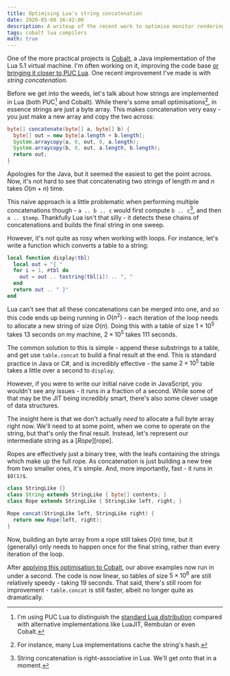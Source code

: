 ```yaml
---
title: Optimising Lua's string concatenation
date: 2020-05-08 16:42:00
description: A writeup of the recent work to optimise monitor rendering.
tags: cobalt lua compilers
math: true
---
```


One of the more practical projects is [Cobalt], a Java implementation of the Lua 5.1 virtual machine. I'm often working
on it, improving the code base [or bringing it closer to PUC Lua][tweaking]. One recent improvement I've made is with
_string concatenation_.

Before we get into the weeds, let's talk about how strings are implemented in Lua (both PUC[^1] and Cobalt). While
there's some small optimisations[^2], in essence strings are just a byte array. This makes concatenation very easy - you
just make a new array and copy the two across:

```java
byte[] concatenate(byte[] a, byte[] b) {
  byte[] out = new byte[a.length + b.length];
  System.arraycopy(a, 0, out, 0, a.length);
  System.arraycopy(b, 0, out, a.length, b.length);
  return out;
}
```

Apologies for the Java, but it seemed the easiest to get the point across. Now, it's not hard to see that concatenating
two strings of length $m$ and $n$ takes $O(m + n)$ time. 

This naive approach is a little problematic when performing multiple concatenations though - `a .. b .. c` would first
compute `b .. c`[^3], and then `a .. $temp`. Thankfully Lua isn't that silly - it detects these chains of concatenations
and builds the final string in one sweep.

However, it's not quite as rosy when working with loops. For instance, let's write a function which converts a table to
a string:

```lua
local function display(tbl)
  local out = "{ "
  for i = 1, #tbl do
    out = out .. tostring(tbl[i]) .. ", "
  end
  return out .. " }"
end
```

Lua can't see that all these concatenations can be merged into one, and so this code ends up being running in $O(n^2)$ -
each iteration of the loop needs to allocate a new string of size $O(n)$. Doing this with a table of size $1 \times
10^5$ takes 13 seconds on my machine, $2 \times 10^5$ takes 111 seconds.

The common solution to this is simple - append these substrings to a table, and get use `table.concat` to build a final
result at the end. This is standard practice in Java or C#, and is incredibly effective - the same $2 \times 10^5$ table
takes a little over a second to `display`.

However, if you were to write our initial naive code in JavaScript, you wouldn't see any issues - it runs in a fraction
of a second. While some of that may be the JIT being incredibly smart, there's also some clever usage of data
structures.

The insight here is that we don't actually _need_ to allocate a full byte array right now. We'll need to at some point,
when we come to operate on the string, but that's only the final result. Instead, let's represent our intermediate
string as a [_Rope_][rope].

Ropes are effectively just a binary tree, with the leafs containing the strings which make up the full rope. As
concatenation is just building a new tree from two smaller ones, it's simple. And, more importantly, fast - it runs in
`$O(1)$`.

```java
class StringLike {}
class String extends StringLike { byte[] contents; }
class Rope extends StringLike { StringLike left, right; }

Rope concat(StringLike left, StringLike right) {
  return new Rope(left, right);
}
```

Now, building an byte array from a rope still takes $O(n)$ time, but it (generally) only needs to happen once for the
final string, rather than every iteration of the loop.

After [applying this optimisation to Cobalt][patch], our above examples now run in under a second. The code is now
linear, so tables of size $5 \times 10^6$ are still relatively speedy - taking 19 seconds. That said, there's still room
for improvement - `table.concat` is still faster, albeit no longer quite as dramatically.

[Cobalt]: https://github.com/SquidDev/Cobalt "Cobalt's GitHub repository."
[tweaking]: /2019/03/08/tweaking-cc-tweaked.html "Tweaking CC: Tweaked"
[puc]: https://www.lua.org/
[patch]: https://github.com/SquidDev/Cobalt/pull/44

[^1]: I'm using PUC Lua to distinguish the [standard Lua distribution][puc] compared with alternative implementations like
    LuaJIT, Rembulan or even Cobalt.
[^2]: For instance, many Lua implementations cache the string's hash.
[^3]: String concatenation is right-associative in Lua. We'll get onto that in a moment.
